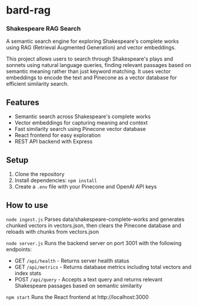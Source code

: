 # bard-rag
### Shakespeare RAG Search

A semantic search engine for exploring Shakespeare's complete works using RAG (Retrieval Augmented Generation) and vector embeddings.

This project allows users to search through Shakespeare's plays and sonnets using natural language queries, finding relevant passages based on semantic meaning rather than just keyword matching. It uses vector embeddings to encode the text and Pinecone as a vector database for efficient similarity search.

## Features

- Semantic search across Shakespeare's complete works
- Vector embeddings for capturing meaning and context
- Fast similarity search using Pinecone vector database
- React frontend for easy exploration
- REST API backend with Express

## Setup

1. Clone the repository
2. Install dependencies: `npm install`
3. Create a `.env` file with your Pinecone and OpenAI API keys


## How to use

`node ingest.js`
Parses data/shakespeare-complete-works and generates chunked vectors in vectors.json, then clears the Pinecone database and reloads with chunks from vectors.json

`node server.js`
Runs the backend server on port 3001 with the following endpoints:
- GET `/api/health` - Returns server health status
- GET `/api/metrics` - Returns database metrics including total vectors and index stats
- POST `/api/query` - Accepts a text query and returns relevant Shakespeare passages based on semantic similarity

`npm start`
Runs the React frontend at http://localhost:3000